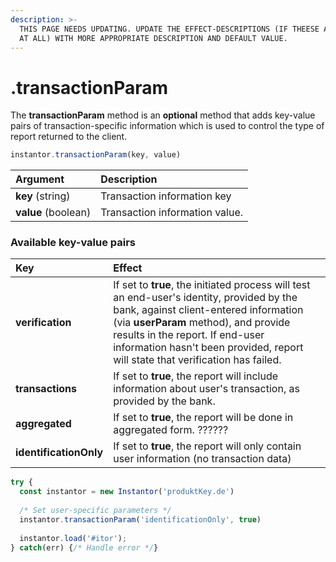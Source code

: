 ```yaml
---
description: >-
  THIS PAGE NEEDS UPDATING. UPDATE THE EFFECT-DESCRIPTIONS (IF THEESE ARE IN USE
  AT ALL) WITH MORE APPROPRIATE DESCRIPTION AND DEFAULT VALUE.
---
```


# .transactionParam

The **transactionParam** method is an **optional** method that adds key-value pairs of transaction-specific information which is used to control the type of report returned to the client. 

```javascript
instantor.transactionParam(key, value)
```

| Argument | Description |
| :--- | :--- |
| **key** \(string\) | Transaction information key |
| **value** \(boolean\) | Transaction information value. |

### Available key-value pairs

| Key | Effect |
| :--- | :--- |
| **verification** | If set to **true**, the initiated process will test an end-user's identity, provided by the bank, against client-entered information \(via **userParam** method\), and provide results in the report. If end-user information hasn't been provided, report will state that verification has failed. |
| **transactions** | If set to **true**, the report will include information about user's transaction, as provided by the bank. |
| **aggregated** | If set to **true**, the report will be done in aggregated form. ?????? |
| **identificationOnly** | If set to **true**, the report will only contain user information \(no transaction data\) |

```javascript
try {
  const instantor = new Instantor('produktKey.de')
  
  /* Set user-specific parameters */
  instantor.transactionParam('identificationOnly', true)
  
  instantor.load('#itor');
} catch(err) {/* Handle error */}
```

